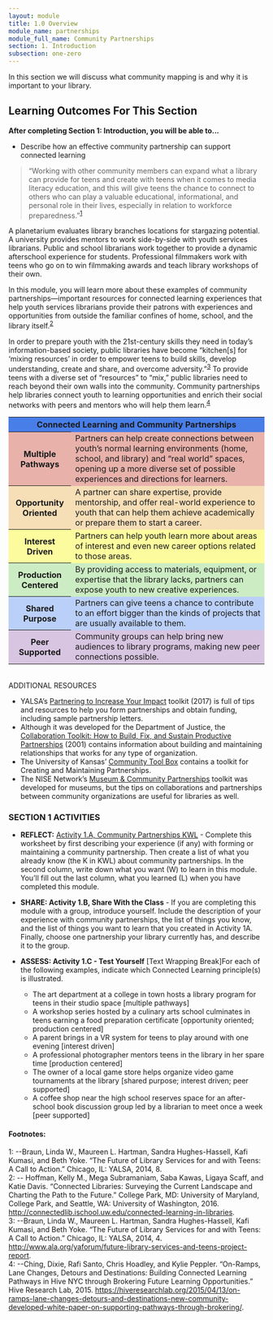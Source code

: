 ```yaml
---
layout: module
title: 1.0 Overview
module_name: partnerships
module_full_name: Community Partnerships
section: 1. Introduction
subsection: one-zero
---
```


In this section we will discuss what community mapping is and why it is important to your library. 

## Learning Outcomes For This Section

**After completing Section 1: Introduction, you will be able to...**
<ul class="fancy">
  <li>Describe how an effective community partnership can support connected learning </li>
</ul>

>“Working with other community members can expand what a library can provide for teens and create with teens when it comes to media literacy education, and this will give teens the chance to connect to others who can play a valuable educational, informational, and personal role in their lives, especially in relation to workforce preparedness.”<sup>[1](#fn1)</sup> 

A planetarium evaluates library branches locations for stargazing potential. A university provides mentors to work side-by-side with youth services librarians. Public and school librarians work together to provide a dynamic afterschool experience for students. Professional filmmakers work with teens who go on to win filmmaking awards and teach library workshops of their own. 

In this module, you will learn more about these examples of community partnerships—important resources for connected learning experiences that help youth services librarians provide their patrons with experiences and opportunities from outside the familiar confines of home, school, and the library itself.<sup>[2](#fn2)</sup>  

In order to prepare youth with the 21st-century skills they need in today’s information-based society, public libraries have become “kitchen[s] for ‘mixing resources’ in order to empower teens to build skills, develop understanding, create and share, and overcome adversity.”<sup>[3](#fn3)</sup> To provide teens with a diverse set of “resources” to “mix,” public libraries need to reach beyond their own walls into the community. Community partnerships help libraries connect youth to learning opportunities and enrich their social networks with peers and mentors who will help them learn.<sup>[4](#fn4)</sup> 


<table>
<tr style="background-color:#487EE8"><th colspan = "2">Connected Learning and Community Partnerships</th></tr>
<tr style="background-color:#E8B2AB"><th>Multiple Pathways</th><td>Partners can help create connections between youth’s normal learning environments (home, school, and library) and “real world” spaces, opening up a more diverse set of possible experiences and directions for learners.</td></tr>
  <tr style="background-color:#F6DEB7"><th>Opportunity Oriented</th><td>A partner can share expertise, provide mentorship, and offer real-world experience to youth that can help them achieve academically or prepare them to start a career.</td></tr>
  <tr style="background-color:#FCFB9D"><th>Interest Driven</th><td>Partners can help youth learn more about areas of interest and even new career options related to those areas.</td></tr>
<tr style="background-color:#CCEDC3"><th>Production Centered</th><td>By providing access to materials, equipment, or expertise that the library lacks, partners can expose youth to new creative experiences.</td></tr>
<tr style="background-color:#BBD0F8"><th>Shared Purpose</th><td>Partners can give teens a chance to contribute to an effort bigger than the kinds of projects that are usually available to them. </td></tr>
<tr style="background-color:#D8C5E1"><th>Peer Supported</th><td>Community groups can help bring new audiences to library programs, making new peer connections possible. </td></tr>
</table>
<br>
<div class="resources">
<span class="box-title">ADDITIONAL RESOURCES</span>
<ul>
  <li>YALSA’s <a href="http://www.ala.org/yalsa/partnering-toolkit" target="_blank">Partnering to Increase Your Impact</a> toolkit (2017) is full of tips and resources to help you form partnerships and obtain funding, including sample partnership letters.</li>

<li>Although it was developed for the Department of Justice, the <a href="http://www.cops.usdoj.gov/html/cd_rom/sro/FinalCDPubs/CollaborationToolkit.pdf" target="_blank">Collaboration Toolkit: How to Build, Fix, and Sustain Productive Partnerships</a> (2001) contains information about building and maintaining relationships that works for any type of organization.</li>

<li>The University of Kansas’ <a href="http://ctb.ku.edu/en/creating-and-maintaining-partnerships" target="_blank">Community Tool Box</a> contains a toolkit for Creating and Maintaining Partnerships. </li>

<li>The NISE Network’s <a href="http://nisenet.org/museum-community-partnerships" target="_blank">Museum & Community Partnerships</a> toolkit was developed for museums, but the tips on collaborations and partnerships between community organizations are useful for libraries as well.</li>
  </ul>
</div>

### SECTION 1 ACTIVITIES 

- **REFLECT:** [Activity 1.A, Community Partnerships KWL](https://github.com/ConnectedLib/Connected-Learning-Modules/edit/master/modules/partnerships/appendix1.md) - Complete this worksheet by first describing your experience (if any) with forming or maintaining a community partnership. Then create a list of what you already know (the K in KWL) about community partnerships. In the second column, write down what you want (W) to learn in this module. You’ll fill out the last column, what you learned (L) when you have completed this module.  

- **SHARE: Activity 1.B, Share With the Class** - If you are completing this module with a group, introduce yourself. Include the description of your experience with community partnerships, the list of things you know, and the list of things you want to learn that you created in Activity 1A. Finally, choose one partnership your library currently has, and describe it to the group. 

- **ASSESS: Activity 1.C - Test Yourself** [Text Wrapping Break]For each of the following examples, indicate which Connected Learning principle(s) is illustrated. 
    - The art department at a college in town hosts a library program for teens in their studio space [multiple pathways] 
    - A workshop series hosted by a culinary arts school culminates in teens earning a food preparation certificate [opportunity oriented; production centered] 
    - A parent brings in a VR system for teens to play around with one evening [interest driven] 
    - A professional photographer mentors teens in the library in her spare time [production centered] 
    - The owner of a local game store helps organize video game tournaments at the library [shared purpose; interest driven; peer supported] 
    - A coffee shop near the high school reserves space for an after-school book discussion group led by a librarian to meet once a week [peer supported] 


#### Footnotes:

<a name="fn1">1</a>:  --Braun, Linda W., Maureen L. Hartman, Sandra Hughes-Hassell, Kafi Kumasi, and Beth Yoke. “The Future of Library Services for and with Teens: A Call to Action.” Chicago, IL: YALSA, 2014, 8. 
<br>
<a name="fn2">2</a>:  -- Hoffman, Kelly M., Mega Subramaniam, Saba Kawas, Ligaya Scaff, and Katie Davis. “Connected Libraries: Surveying the Current Landscape and Charting the Path to the Future.” College Park, MD: University of Maryland, College Park, and Seattle, WA: University of Washington, 2016. http://connectedlib.ischool.uw.edu/connected-learning-in-libraries.
<br>
<a name="fn3">3</a>:  --Braun, Linda W., Maureen L. Hartman, Sandra Hughes-Hassell, Kafi Kumasi, and Beth Yoke. “The Future of Library Services for and with Teens: A Call to Action.” Chicago, IL: YALSA, 2014, 4. http://www.ala.org/yaforum/future-library-services-and-teens-project-report.
<br>
<a name="fn4">4</a>:  --Ching, Dixie, Rafi Santo, Chris Hoadley, and Kylie Peppler. “On-Ramps, Lane Changes, Detours and Destinations: Building Connected Learning Pathways in Hive NYC through Brokering Future Learning Opportunities.” Hive Research Lab, 2015. https://hiveresearchlab.org/2015/04/13/on-ramps-lane-changes-detours-and-destinations-new-community-developed-white-paper-on-supporting-pathways-through-brokering/.
<br>
